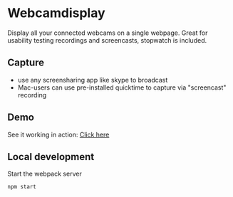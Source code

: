 # Webcamdisplay
Display all your connected webcams on a single webpage.
Great for usability testing recordings and screencasts, stopwatch is included.

## Capture
- use any screensharing app like skype to broadcast 
- Mac-users can use pre-installed quicktime to capture via "screencast" recording

## Demo
See it working in action: [Click here](https://hamsterbacke23.github.io/webcamdisplay/)

## Local development
Start the webpack server 
```bash
npm start
```
